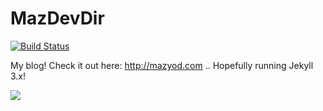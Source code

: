 
# MazDevDir

[![Build Status](https://travis-ci.org/Mazyod/Mazyod.github.io.svg?branch=master)](https://travis-ci.org/Mazyod/Mazyod.github.io)

My blog! Check it out here: http://mazyod.com .. Hopefully running Jekyll 3.x!

![](http://imgur.com/XYSbGLO.png)
